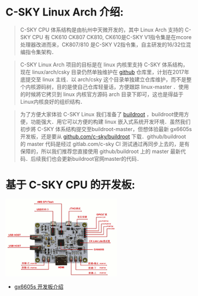 C-SKY Linux Arch 介绍:
===

>C-SKY CPU 体系结构是由杭州中天微开发的，其中 Linux Arch 支持的 C-SKY CPU 有 CK610 CK807 CK810, CK610是C-SKY V1指令集是在mcore处理器改进而来，CK807/810 是C-SKY V2指令集，自主研发的16/32位混编指令集架构．

>C-SKY Linux Arch 项目的目标是在 linux 内核里支持 C-SKY 体系结构，现在 linux/arch/csky 目录仍然单独维护在 [github](https://github.com/c-sky/csky-linux) 仓库里，计划在2017年底提交至 linux 主线．以 arch/csky 这个目录单独建立仓库维护，而不是整个内核源码树，目的是使自己仓库轻量话，方便跟踪 linux-master ．使用的时候將它拷贝到 linux 内核官方源码 arch 目录下即可，这也是得益于Linux内核良好的组织结构．

>为了方便大家体验 C-SKY Linux 我们准备了 [buildroot](https://buildroot.org) ，buildroot使用方便，功能强大．用它可以方便的构建 linux 嵌入式系统开发环境．虽然我们初步將 C-SKY 体系结构提交至buildroot-master，但想体验最新 gx6605s 开发板，还是要从 [github.com/c-sky/buildroot](https://github.com/c-sky/buildroot) 下载．github/buildroot 的 master 代码是经过 gitlab.com/c-sky CI 测试通过再同步上去的，是有保障的，所以我们推荐您直接使用 github/buildroot 上的 master 最新代码．后续我们也会更新buildroot官网master的代码．

基于 C-SKY CPU 的开发板:
===

<img src="images/gx6605s_0.gif" alt="gx6605s" />


* [gx6605s 开发板介绍](boards/gx6605s.md)
